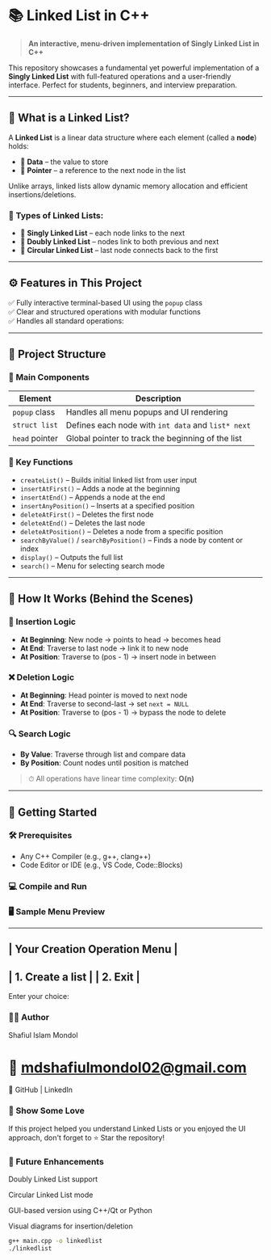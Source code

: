# 📚 Linked List in C++

> **An interactive, menu-driven implementation of Singly Linked List in C++**

This repository showcases a fundamental yet powerful implementation of a **Singly Linked List** with full-featured operations and a user-friendly interface. Perfect for students, beginners, and interview preparation.

---

## 🧠 What is a Linked List?

A **Linked List** is a linear data structure where each element (called a **node**) holds:

- 🔹 **Data** – the value to store  
- 🔹 **Pointer** – a reference to the next node in the list

Unlike arrays, linked lists allow dynamic memory allocation and efficient insertions/deletions.

### 🧬 Types of Linked Lists:
- 🔸 **Singly Linked List** – each node links to the next  
- 🔸 **Doubly Linked List** – nodes link to both previous and next  
- 🔸 **Circular Linked List** – last node connects back to the first

---

## ⚙️ Features in This Project

✅ Fully interactive terminal-based UI using the `popup` class  
✅ Clear and structured operations with modular functions  
✅ Handles all standard operations:


---

## 🧩 Project Structure

### 📂 Main Components

| Element         | Description                                                  |
|-----------------|--------------------------------------------------------------|
| `popup` class   | Handles all menu popups and UI rendering                     |
| `struct list`   | Defines each node with `int data` and `list* next`           |
| `head` pointer  | Global pointer to track the beginning of the list            |

### 🔧 Key Functions

- `createList()` – Builds initial linked list from user input  
- `insertAtFirst()` – Adds a node at the beginning  
- `insertAtEnd()` – Appends a node at the end  
- `insertAnyPosition()` – Inserts at a specified position  
- `deleteAtFirst()` – Deletes the first node  
- `deleteAtEnd()` – Deletes the last node  
- `deleteAtPosition()` – Deletes a node from a specific position  
- `searchByValue()` / `searchByPosition()` – Finds a node by content or index  
- `display()` – Outputs the full list  
- `search()` – Menu for selecting search mode

---

## 🧠 How It Works (Behind the Scenes)

### 🔄 Insertion Logic
- **At Beginning**: New node → points to head → becomes head  
- **At End**: Traverse to last node → link it to new node  
- **At Position**: Traverse to (pos - 1) → insert node in between

### ❌ Deletion Logic
- **At Beginning**: Head pointer is moved to next node  
- **At End**: Traverse to second-last → set `next = NULL`  
- **At Position**: Traverse to (pos - 1) → bypass the node to delete

### 🔍 Search Logic
- **By Value**: Traverse through list and compare data  
- **By Position**: Count nodes until position is matched

> ⏱ All operations have linear time complexity: **O(n)**

---

## 🚀 Getting Started

### 🛠 Prerequisites
- Any C++ Compiler (e.g., g++, clang++)
- Code Editor or IDE (e.g., VS Code, Code::Blocks)

### 💻 Compile and Run

### 🖥️ Sample Menu Preview
--------------------------------------------
|       Your Creation Operation Menu       |
--------------------------------------------
|     1. Create a list                     |
|     2. Exit                              |
--------------------------------------------
Enter your choice:
### 🙋‍♂️ Author
Shafiul Islam Mondol
# 📧 mdshafiulmondol02@gmail.com
🔗 GitHub | LinkedIn

### 🌟 Show Some Love
If this project helped you understand Linked Lists or you enjoyed the UI approach, don't forget to ⭐ Star the repository!

### 🔄 Future Enhancements
 Doubly Linked List support

 Circular Linked List mode

 GUI-based version using C++/Qt or Python

 Visual diagrams for insertion/deletion

```bash
g++ main.cpp -o linkedlist
./linkedlist
